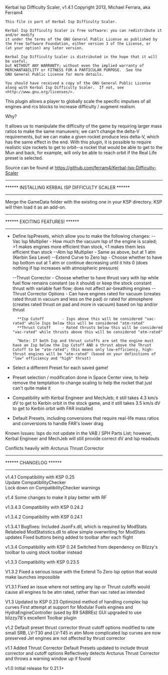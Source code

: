 Kerbal Isp Difficulty Scaler, v1.4.1
Copyright 2013, Michael Ferrara, aka Ferram4


    This file is part of Kerbal Isp Difficulty Scaler.

    Kerbal Isp Difficulty Scaler is free software: you can redistribute it and/or modify
    it under the terms of the GNU General Public License as published by
    the Free Software Foundation, either version 3 of the License, or
    (at your option) any later version.

    Kerbal Isp Difficulty Scaler is distributed in the hope that it will be useful,
    but WITHOUT ANY WARRANTY; without even the implied warranty of
    MERCHANTABILITY or FITNESS FOR A PARTICULAR PURPOSE.  See the
    GNU General Public License for more details.

    You should have received a copy of the GNU General Public License
    along with Kerbal Isp Difficulty Scaler.  If not, see <http://www.gnu.org/licenses/>.


This plugin allows a player to globally scale the specific impulses of all engines and rcs blocks to increase difficulty / augment realism.

Why?

It allows us to manipulate the difficulty of the game by requiring larger mass ratios to make the same manuevers; we can't change the delta-V requirements, but we can make a given rocket produce less delta-V, which has the same effect in the end.
With this plugin, it is possible to require realistic size rockets to get to orbit--a rocket that would be able to get to the Mun and back, for example, will only be able to reach orbit if the Real Life preset is selected.


Source can be found at https://github.com/ferram4/Kerbal-Isp-Difficulty-Scaler

*****************************************************
****** INSTALLING KERBAL ISP DIFFICULTY SCALER ******
*****************************************************

Merge the GameData folder with the existing one in your KSP directory.  KSP will then load it as an add-on.


********************************
****** EXCITING FEATURES! ******
********************************

* Define IspPresets, which allow you to make the following changes:
	--Vac Isp Multiplier		- How much the vacuum Isp of the engine is scaled; >1 makes engines more efficient than stock, <1 makes them less efficient than stock
	--Atm Isp Multiplier		- Same as above, but at 1 atm (Kerbin Sea Level)
	--Extend Curve to Zero Isp	- Choose whether to have Isp bottom out at 1 atm or continue decreasing until it hits 0 (does nothing if Isp increases with atmospheric pressure)

	--Thrust Corrector		- Choose whether to have thrust vary with Isp while fuel flow remains constant (as it should) or keep the stock constant thrust with variable fuel flow; does not affect air-breathing engines
	--Thrust Corrector Options	- Can have engines rated for vacuum (creates rated thrust in vacuum and less on the pad) or rated for atmosphere (creates rated thrust on pad and more in vacuum) based on Isp and/or thrust

		**Isp Cutoff		- Isps above this will be considered "vac-rated" while Isps below this will be considered "atm-rated"
		**Thrust Cutoff		- Rated thrusts below this will be considered "vac-rated" while thrusts above this will be considered "atm-rated"

		^Note: If both Isp and thrust cutoffs are set the engine must have an Isp below the Isp Cutoff AND a thrust above the Thrust Cutoff to be "atm-rated"; this means only low-efficiency, high-thrust engines will be "atm-rated" (based on your definitions of "low" efficiency and "high" thrust)
	 
	
* Select a different Preset for each saved game!

* Preset selection / modification done in Space Center view, to help remove the temptation to change scaling to help the rocket that just can't quite make it

* Compatibility with Kerbal Engineer and MechJeb; it still takes 4.3 km/s dV to get to Kerbin orbit in the stock game, and it still takes 3.5 km/s dV to get to Kerbin orbit with FAR installed

* Default Presets, including conversions that require real-life mass ratios and conversions to handle FAR's lower drag

Known Issues:
Isps do not update in the VAB / SPH Parts List; however, Kerbal Engineer and MechJeb will still provide correct dV and Isp readouts

Conflicts heavily with Arcturus Thrust Corrector

***********************
****** CHANGELOG ******
***********************
v1.4.1
Compatibility with KSP 0.25  
Update CompatibilityChecker  
Lock down on CompatibilityChecker warnings

v1.4
Some changes to make it play better with RF

v1.3.4.3
Compatibility with KSP 0.24.2

v1.3.4.2
Compatibility with KSP 0.24.1

v1.3.4.1
Bugfixes:
Included JsonFx.dll, which is required by ModStats
Relabeled ModStatistics.dll to allow simple overwriting for ModStats updates
Fixed buttons being added to toolbar after each flight

v1.3.4
Compatibility with KSP 0.24
Switched from dependency on Blizzy's toolbar to using stock toolbar instead

v1.3.3
Compatibility with KSP 0.23.5

V1.3.2
Fixed a serious issue with the Extend To Zero Isp option that would make launches impossible

V1.3.1
Fixed an issue where not setting any Isp or Thrust cutoffs would cause all engines to be atm rated, rather than vac rated as intended

V1.3
Updated to KSP 0.23
Optimized method of handling complex Isp curves
First attempt at support for Modular Fuels engines and HydraEngineController (used by B9 SABREs)
GUI upgraded to use blizzy78's excellent Toolbar plugin


v1.2
Default preset thrust corrector thrust cutoff options modified to rate small SRB, LV-T30 and LV-T45 in atm
More complicated Isp curves are now preserved
Jet engines are not affected by thrust corrector

v1.1
Added Thrust Corrector
Default Presets updated to include thrust corrector and cutoff options
Reflectively detects Arcturus Thrust Corrector and throws a warning window up if found

v1.0
Initial release for 0.21.1+